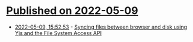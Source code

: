 # [Published on 2022-05-09](index.md)

* [2022-05-09, 15:52:53](https://news.ycombinator.com/item?id=31315717) - [Syncing files between browser and disk using Yjs and the File System Access API](https://motif.land/blog/syncing-text-files-using-yjs-and-the-file-system-access-api)
